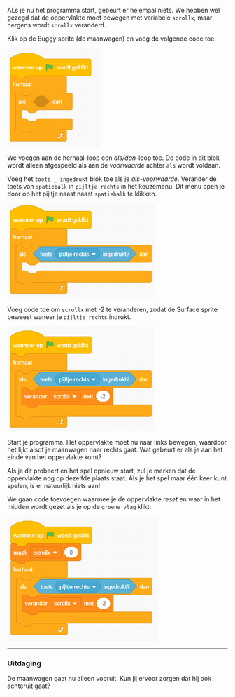 ALs je nu het programma start, gebeurt er helemaal niets. We hebben wel gezegd dat de oppervlakte moet bewegen met variabele `scrollx`, maar nergens wordt `scrollx` veranderd.

Klik op de Buggy sprite \(de maanwagen\) en voeg de volgende code toe:

![](../assets/buggy01.png)

We voegen aan de herhaal-loop een _als/dan_-loop toe. De code in dit blok wordt alleen afgespeeld als aan de _voorwaarde_ achter `als` wordt voldaan.

Voeg het `toets _ ingedrukt` blok toe als je _als-voorwaarde_. Verander de toets van `spatiebalk` in `pijltje rechts` in het keuzemenu. Dit menu open je door op het pijltje naast naast `spatiebalk` te klikken.

![](../assets/buggy02.png)

Voeg code toe om `scrollx` met -2 te veranderen, zodat de Surface sprite beweest waneer je `pijltje rechts` indrukt.

![](../assets/buggy03.png)

Start je programma. Het oppervlakte moet nu naar links bewegen, waardoor het lijkt alsof je maanwagen naar rechts gaat. Wat gebeurt er als je aan het einde van het oppervlakte komt?

Als je dit probeert en het spel opnieuw start, zul je merken dat de oppervlakte nog op dezelfde plaats staat. Als je het spel maar één keer kunt spelen, is er natuurlijk niets aan!

We gaan code toevoegen waarmee je de oppervlakte _reset_ en waar in het midden wordt gezet als je op de `groene vlag` klikt:

![](../assets/buggy04.png)

---

### **Uitdaging**

De maanwagen gaat nu alleen vooruit. Kun jij ervoor zorgen dat hij ook achteruit gaat?

